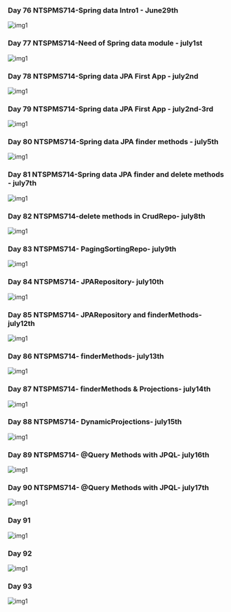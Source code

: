 ### Day 76 NTSPMS714-Spring data Intro1 - June29th ###

<img src="./Images/NTSPMS714-Spring data Intro1 - June29th.png" alt="img1" />

### Day 77 NTSPMS714-Need of Spring data module - july1st ###

<img src="./Images/NTSPMS714-Need of Spring data module - july1st.png" alt="img1" />

### Day 78 NTSPMS714-Spring data JPA First App - july2nd ###

<img src="./Images/NTSPMS714-Spring data JPA First App - july2nd.png" alt="img1" />

### Day 79 NTSPMS714-Spring data JPA First App - july2nd-3rd ###

<img src="./Images/NTSPMS714-Spring data JPA First App - july2nd-3rd.png" alt="img1" />


### Day 80 NTSPMS714-Spring data JPA finder methods - july5th ###

<img src="./Images/NTSPMS714-Spring data JPA finder methods - july5th.png" alt="img1" />

### Day 81 NTSPMS714-Spring data JPA finder and delete methods - july7th ###

<img src="./Images/NTSPMS714-Spring data JPA finder and delete methods - july7th.png" alt="img1" />

### Day 82 NTSPMS714-delete methods in CrudRepo- july8th ###

<img src="./Images/NTSPMS714-delete methods in CrudRepo- july8th.png" alt="img1" />

### Day 83 NTSPMS714- PagingSortingRepo- july9th ###

<img src="./Images/NTSPMS714- PagingSortingRepo- july9th.png" alt="img1" />

### Day 84 NTSPMS714- JPARepository- july10th ###

<img src="./Images/NTSPMS714- JPARepository- july10th.png" alt="img1" />

### Day 85 NTSPMS714- JPARepository and finderMethods- july12th ###

<img src="./Images/NTSPMS714- JPARepository and finderMethods- july12th.png" alt="img1" />

### Day 86 NTSPMS714-  finderMethods- july13th ###

<img src="./Images/NTSPMS714-  finderMethods- july13th.png" alt="img1" />

### Day 87 NTSPMS714-  finderMethods & Projections- july14th ###

<img src="./Images/NTSPMS714-  finderMethods & Projections- july14th.png" alt="img1" />

### Day 88 NTSPMS714-  DynamicProjections- july15th ###

<img src="./Images/NTSPMS714-  DynamicProjections- july15th.png" alt="img1" />

### Day 89 NTSPMS714-  @Query Methods with JPQL- july16th ###

<img src="./Images/NTSPMS714-  @Query Methods with JPQL- july16th.png" alt="img1" />


### Day 90 NTSPMS714-  @Query Methods with JPQL- july17th ###

<img src="./Images/NTSPMS714-  @Query Methods with JPQL- july17th.png" alt="img1" />


### Day 91 ###

<img src="./Images/.png" alt="img1" />

### Day 92 ###

<img src="./Images/.png" alt="img1" />

### Day 93 ###

<img src="./Images/.png" alt="img1" />